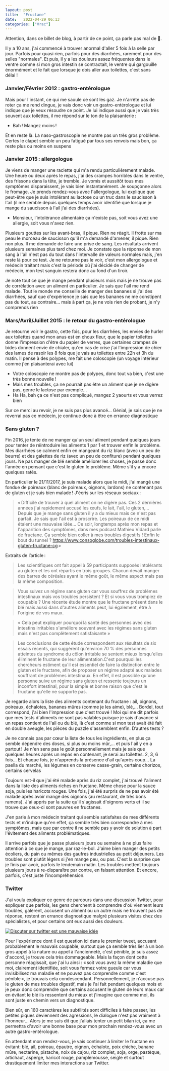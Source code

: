 ```yaml
---
layout: post
title:  "Fructane"
date:   2022-04-29 06:13
categories: ["Vrac"]
---
```


Attention, dans ce billet de blog, à partir de ce point, ça parle pas
mal de 💩.

Il y a 10 ans, j'ai commencé à trouver anormal d'aller 5 fois à la selle
par jour. Parfois pour quasi rien, parfois pour des diarrhées, rarement
pour des selles "normales". Et puis, il y a les douleurs assez
fréquentes dans le ventre comme si mon gros intestin se contractait, le
ventre qui gargouille énormément et le fait que lorsque je dois aller
aux toilettes, c'est sans délai !

<!--more-->

### Janvier/Février 2012 : gastro-entérologue

Mais pour l'instant, ce qui me saoule ce sont les gaz. Je n'arrête pas
de roter ça me rend dingue, je vais donc voir un gastro-entérologue et
lui indique que je veux résoudre ce point. Je lui indique aussi que je
vais très souvent aux toilettes, il me répond sur le ton de la
plaisanterie :

-  Bah ! Mangez moins !

Et en reste là. La naso-gastroscopie ne montre pas un très gros
problème. Certes le clapet semble un peu fatigué par tous ses renvois
mais bon, ça reste plus ou moins en suspens

### Janvier 2015 : allergologue

Je viens de manger une raclette qui m'a rendu particulièrement malade.
Une heure ou deux après le repas, j'ai des crampes horribles dans le
ventre, des frissons dans la tête, je tremble. Je vomis et aussitôt tous
mes symptômes disparaissent, je vais bien instantanément. Je soupçonne
alors le fromage. Je prends rendez-vous avec l'allergologue, lui
explique que peut-être que je suis intolérant au lactose ou un truc dans
le saucisson à l'ail (il me semble depuis quelques temps avoir identifié
que lorsque je mange du saucisson à l'ail j'ai des diarrhées).

-  Monsieur, l’intolérance alimentaire ça n'existe pas, soit vous avez une allergie, soit vous n'avez rien.

Plusieurs gouttes sur les avant-bras, il pique. Rien ne réagit. Il
frotte sur ma peau le morceau de saucisson qu'il m'a demandé d'amener,
il pique. Rien non plus. Il me demande de faire une prise de sang. Les
résultats arrivent plusieurs semaines plus tard chez moi. Je constate
que la réponse de mon sang à l'ail n'est pas du tout dans l'intervalle
de valeurs normales mais, j'en reste là pour ce test. Je ne retourne pas
le voir, c'est mon allergologue et médecin traitant mais c'est la
période où j'ai décidé de changer de médecin, mon test sanguin restera
donc au fond d'un tiroir.

Je note tout ce que je mange pendant plusieurs mois mais je ne trouve
pas de corrélation avec un aliment en particulier. Je sais que l'ail me
rend malade. Tout le monde me conseille de manger des bananes si j'ai
des diarrhées, sauf que d'expérience je sais que les bananes ne me
constipent pas du tout, au contraire… mais à part ça, je ne vois rien
de probant, je n'y comprends rien

### Mars/Avril/Juillet 2015 : le retour du gastro-entérologue

Je retourne voir le gastro, cette fois, pour les diarrhées, les envies
de hurler aux toilettes quand mon anus est en choux fleur, que le papier
toilettes donne l'impression d'être du papier de verres, que certaines
crampes de bides donnent envie de chialer, qu'en cas de crise j'ai
l'impression de chier des lames de rasoir les 8 fois que je vais au
toilettes entre 22h et 3h du matin. Il pense à des polypes, me fait une
coloscopie (un voyage intérieur comme j'en plaisanterai avec lui)

-  Votre coloscopie ne montre pas de polypes, donc tout va bien, c'est une très bonne nouvelle !
-  Mais mes troubles, ça ne pourrait pas être un aliment que je ne digère pas, genre le lactose par exemple…
-  Ha Ha, bah ça ce n'est pas compliqué, mangez 2 yaourts et vous verrez bien

Sur ce merci au revoir, je ne suis pas plus avancé… Génial, je sais
que je ne reverrai pas ce médecin, je continue donc à être en errance
diagnostique

### Sans gluten ?

Fin 2016, je tente de ne manger qu'un seul aliment pendant quelques
jours pour tenter de réintroduire les aliments 1 par 1 et trouver enfin
le problème. Mes diarrhées se calment enfin en mangeant du riz blanc
(avec un peu de beurre) et des galettes de riz (avec un peu de
confiture) pendant quelques jours. Ne pas manger de blé semble améliorer
les choses, je passe donc l'année en pensant que c'est le gluten le
problème. Même s'il y a encore quelques ratés.

En particulier le 21/11/2017, je suis malade alors que le midi, j'ai
mangé une fondue de poireaux (blanc de poireaux, oignons, lardons) ne
contenant pas de gluten et je suis bien malade ! J'écris sur les réseaux
sociaux :

> « Difficile de trouver à quel aliment on ne digère pas. Ces 2
> dernières années j'ai rapidement accusé les œufs, le lait, l'ail, le
> gluten,… Depuis que je mange sans gluten il y a du mieux mais ce n'est
> pas parfait. Je sais que l'ail est à proscrire. Les poireaux de ce midi
> étaient une mauvaise idée… Ce soir, longtemps après mon repas et
> l'apparition des symptômes, dans mes podcast Mathieu Vidard parle de
> fructane. Ça semble bien coller à mes troubles digestifs ! Enfin le bout
> du tunnel ?
> <https://www.consoglobe.com/troubles-intestinaux-gluten-fructane-cg> »

Extraits de l’article :

> Les scientifiques ont fait appel à 59 participants supposés
> intolérants au gluten et les ont répartis en trois groupes. Chacun
> devait manger des barres de céréales ayant le même goût, le même
> aspect mais pas la même composition.

> Vous suivez un régime sans gluten car vous souffrez de problèmes
> intestinaux mais vos troubles persistent ? Et si vous vous trompiez de
> coupable ? Une récente étude montre que le fructane présent dans le
> blé mais aussi dans d'autres aliments peut, lui également, être à
> l'origine de vos maux.

> « Cela peut expliquer pourquoi la santé des personnes avec des
> intestins irritables s'améliore souvent avec les régimes sans gluten
> mais n'est pas complètement satisfaisante »

> Les conclusions de cette étude correspondent aux résultats de six
> essais récents, qui suggèrent qu'environ 70 % des personnes atteintes
> du syndrome du côlon irritable se sentent mieux lorsqu'elles éliminent
> le fructane de leur alimentation.C'est pourquoi les chercheurs
> estiment qu'il est essentiel de faire la distinction entre le gluten
> et le fructane, afin de proposer un régime adapté aux malades
> souffrant de problèmes intestinaux. En effet, il est possible qu'une
> personne suive un régime sans gluten et ressente toujours un inconfort
> intestinal, pour la simple et bonne raison que c'est le fructane
> qu'elle ne supporte pas.

Je regarde alors la liste des aliments contenant du fructane : ail,
oignons, poireaux, échalotes, bananes mûres (comme je les aime), blé,…
Bordel, tout correspond, j'ai bien l'impression que c'est trouvé ! Moi
qui me dit parfois que mes tests d'aliments ne sont pas valables puisque
je sais d'avance si un repas contient de l'ail ou du blé, là c'est comme
si mon test avait été fait en double aveugle, les pièces du puzzle
s'assemblent enfin. D’autres tests ?

Je ne connais pas par cœur la liste de tous les ingrédients, en plus ça
semble dépendre des doses, si plus ou moins mûr,… et puis l'ail y en a
partout ! Je n'en sens pas le goût personnellement mais je sais que
quelques heures après un repas en contenant, je serai au toilettes. 2,
3, 6 fois… Et chaque fois, je n'apprends la présence d'ail qu'après
coup… La paella du marché, les légumes en conserve casse-grain,
certains chorizos, certains cervelas

Toujours est-il que j'ai été malade après du riz complet, j'ai trouvé
l'aliment dans la liste des aliments riches en fructane. Même chose pour
la sauce soja, puis les haricots rouges. Une fois, j'ai été surpris de
ne pas avoir été malade après avoir mangé des oignons (au restaurant, de
très bons ramens). J'ai appris par la suite qu'il s'agissait d'oignons
verts et il se trouve que ceux-ci sont pauvres en fructanes.

J'en parle à mon médecin traitant qui semble satisfaites de mes
différents tests et m'indique qu'en effet, ça semble très bien
correspondre à mes symptômes, mais que par contre il ne semble pas y
avoir de solution à part l'évitement des aliments problématiques.

Il arrive parfois que je passe plusieurs jours ou semaine à ne plus
faire attention à ce que je mange, par raz-le-bol. J'aime bien manger
des petits écoliers, du pain ou mêmes des gaufres industrielles au petit
déjeuners. Les troubles sont plutôt légers si j'en mange peu, ou pas.
C'est la surprise que je finis par avoir, parfois le lendemain matin.
Les troubles mettent toujours plusieurs jours à re-disparaître par
contre, en faisant attention. Et encore, parfois, c'est juste
l'incompréhension.

### Twitter

J'ai voulu expliquer ce genre de parcours dans une discussion Twitter,
pour expliquer que parfois, les gens cherchent à comprendre d'où
viennent leurs troubles, galèrent, accusent un aliment ou un autre mais
ne trouvent pas de réponse, restent en errance diagnostique malgré
plusieurs visites chez des spécialistes, et pour certains ont eux aussi
des douleurs.

[![Discuter sur twitter est une mauvaise idée](/assets/images/fructane_twitter.webp)](https://twitter.com/y3K_c1m/status/1519612365502828544)

Pour l'expérience dont il est question ici dans le premier tweet,
accusant probablement le mauvais coupable, surtout que ça semble très
lier à un bon gros appel à la nature ou appel à l'ancienneté, c'est
pénible, je suis assez d'accord, je trouve cela très dommageable. Mais
la façon dont cette personne réagissait, que j'ai lu ainsi : « soit vous
avez la même maladie que moi, clairement identifiée, soit vous fermez
votre gueule car vous invisibilisez ma maladie et ne pouvez pas
comprendre comme c'est pénible », je trouvais cela condescendant.
Personnellement, je n'accuse pas le gluten de mes troubles digestif,
mais je l'ai fait pendant quelques mois et je peux donc comprendre que
certains accusent le gluten de leurs maux car en évitant le blé ils
ressentent du mieux et j'imagine que comme moi, ils sont juste en chemin
vers un diagnostique.

Bien sûr, en 160 caractères les subtilités sont difficiles à faire
passer, les petites piques deviennent des agressions, le dialogue n'est
pas vraiment à l'honneur… Alors je me suis dit que j'allais tenter un
petit bilan ici, ça me permettra d'avoir une bonne base pour mon
prochain rendez-vous avec un autre gastro-entérologue.

En attendant mon rendez-vous, je vais continuer à limiter le fructane en
évitant: blé, ail, poireau, épautre, oignon, échalote, poix chiche, banane mûre, nectarine, pistache,
noix de cajou, riz complet, soja, orge, pastèque, artichaut, asperge,
haricot rouge, pamplemousse, seigle et surtout drastiquement limiter mes
interactions sur Twitter.

